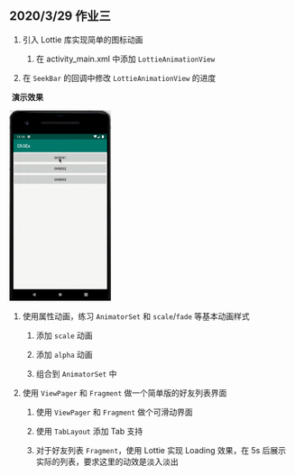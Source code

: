 ## 2020/3/29 作业三

1. 引入 Lottie 库实现简单的图标动画

   1. 在 activity_main.xml 中添加 `LottieAnimationView`
2. 在 `SeekBar` 的回调中修改 `LottieAnimationView` 的进度
   



​	**演示效果**

<img src="pics/ex1.gif" style="zoom:33%;" />

1. 使用属性动画，练习 `AnimatorSet` 和 `scale`/`fade` 等基本动画样式

   1. 添加 `scale` 动画

   2. 添加 `alpha` 动画

   3. 组合到 `AnimatorSet` 中

2. 使用 `ViewPager` 和 `Fragment` 做一个简单版的好友列表界面

   1. 使用 `ViewPager` 和 `Fragment` 做个可滑动界面

   2. 使用 `TabLayout` 添加 Tab 支持

   3. 对于好友列表 `Fragment`，使用 Lottie 实现 Loading 效果，在 5s 后展示实际的列表，要求这里的动效是淡入淡出